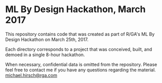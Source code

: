 # ML By Design Hackathon, March 2017

This repository contains code that was created as part of R/GA's ML By Design Hackathon on March 25th, 2017.

Each directory corresponds to a project that was conceived, built, and demoed in a single 8-hour hackathon.

When necessary, confidential data is omitted from the repository. Please feel free to contact me if you have any questions regarding the material. michael.hirsch@rga.com
